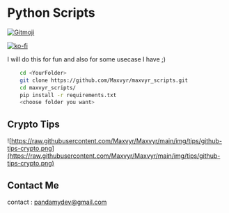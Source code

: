 # Python Scripts

<a href="https://gitmoji.dev">
  <img src="https://img.shields.io/badge/gitmoji-%20😜%20😍-FFDD67.svg?style=flat-square" alt="Gitmoji">
</a>

[![ko-fi](https://ko-fi.com/img/githubbutton_sm.svg)](https://ko-fi.com/A0A72UVP8)

I will do this for fun and also for some usecase I have ;)

```zsh
    cd <YourFolder>
    git clone https://github.com/Maxvyr/maxvyr_scripts.git
    cd maxvyr_scripts/
    pip install -r requirements.txt
    <choose folder you want>
```

## Crypto Tips

![https://raw.githubusercontent.com/Maxvyr/Maxvyr/main/img/tips/github-tips-crypto.png](https://raw.githubusercontent.com/Maxvyr/Maxvyr/main/img/tips/github-tips-crypto.png)

## Contact Me

contact : [pandamydev@gmail.com](mailto:pandamydev@gmail.com)

